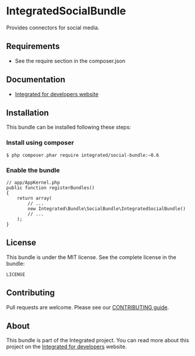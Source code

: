 # IntegratedSocialBundle #
Provides connectors for social media.

## Requirements ##
* See the require section in the composer.json

## Documentation ##
* [Integrated for developers website](http://integratedfordevelopers.com/content/documentation "Integrated for developers website")

## Installation ##
This bundle can be installed following these steps:

### Install using composer ###

    $ php composer.phar require integrated/social-bundle:~0.6

### Enable the bundle ###

    // app/AppKernel.php
    public function registerBundles()
    {
        return array(
            // ...
            new Integrated\Bundle\SocialBundle\IntegratedSocialBundle()
            // ...
        );
    }

## License ##
This bundle is under the MIT license. See the complete license in the bundle:

    LICENSE

## Contributing ##
Pull requests are welcome. Please see our [CONTRIBUTING guide](http://www.integratedfordevelopers.com/contributing "CONTRIBUTING guide").

## About ##
This bundle is part of the Integrated project. You can read more about this project on the
[Integrated for developers](http://www.integratedfordevelopers.com "Integrated for developers") website.